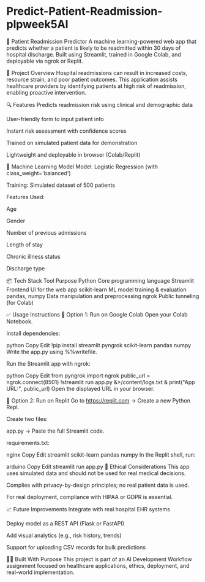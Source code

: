 # Predict-Patient-Readmission-plpweek5AI

🏥 Patient Readmission Predictor
A machine learning-powered web app that predicts whether a patient is likely to be readmitted within 30 days of hospital discharge. Built using Streamlit, trained in Google Colab, and deployable via ngrok or Replit.

🚀 Project Overview
Hospital readmissions can result in increased costs, resource strain, and poor patient outcomes. This application assists healthcare providers by identifying patients at high risk of readmission, enabling proactive intervention.

🔍 Features
Predicts readmission risk using clinical and demographic data

User-friendly form to input patient info

Instant risk assessment with confidence scores

Trained on simulated patient data for demonstration

Lightweight and deployable in browser (Colab/Replit)

🧠 Machine Learning Model
Model: Logistic Regression (with class_weight='balanced')

Training: Simulated dataset of 500 patients

Features Used:

Age

Gender

Number of previous admissions

Length of stay

Chronic illness status

Discharge type

📦 Tech Stack
Tool	Purpose
Python	Core programming language
Streamlit	Frontend UI for the web app
scikit-learn	ML model training & evaluation
pandas, numpy	Data manipulation and preprocessing
ngrok	Public tunneling (for Colab)

✅ Usage Instructions
🔹 Option 1: Run on Google Colab
Open your Colab Notebook.

Install dependencies:

python
Copy
Edit
!pip install streamlit pyngrok scikit-learn pandas numpy
Write the app.py using %%writefile.

Run the Streamlit app with ngrok:

python
Copy
Edit
from pyngrok import ngrok
public_url = ngrok.connect(8501)
!streamlit run app.py &>/content/logs.txt &
print("App URL:", public_url)
Open the displayed URL in your browser.

🔹 Option 2: Run on Replit
Go to https://replit.com → Create a new Python Repl.

Create two files:

app.py → Paste the full Streamlit code.

requirements.txt:

nginx
Copy
Edit
streamlit
scikit-learn
pandas
numpy
In the Replit shell, run:

arduino
Copy
Edit
streamlit run app.py
🔐 Ethical Considerations
This app uses simulated data and should not be used for real medical decisions.

Complies with privacy-by-design principles; no real patient data is used.

For real deployment, compliance with HIPAA or GDPR is essential.

📈 Future Improvements
Integrate with real hospital EHR systems

Deploy model as a REST API (Flask or FastAPI)

Add visual analytics (e.g., risk history, trends)

Support for uploading CSV records for bulk predictions

👨‍⚕️ Built With Purpose
This project is part of an AI Development Workflow assignment focused on healthcare applications, ethics, deployment, and real-world implementation.

